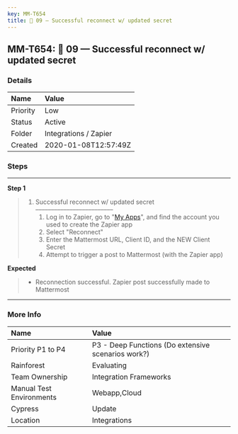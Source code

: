```yaml
---
key: MM-T654
title: 🔸 09 — Successful reconnect w/ updated secret
---
```


## MM-T654: 🔸 09 — Successful reconnect w/ updated secret

### Details

| Name     | Value                 |
| :------- | :-------------------- |
| Priority | Low                   |
| Status   | Active                |
| Folder   | Integrations / Zapier |
| Created  | 2020-01-08T12:57:49Z  |

### Steps

<hr/>

**Step 1**

> <article><ol><li>Successful reconnect w/ updated secret<br>–––––––––––––––––––––––––<ol><li>Log in to Zapier, go to "<a href="https://zapier.com/app/connections">My Apps</a>", and find the account you used to create the Zapier app</li><li>Select "Reconnect"</li><li>Enter the Mattermost URL, Client ID, and the NEW Client Secret</li><li>Attempt to trigger a post to Mattermost (with the Zapier app)</li></ol></li></ol></article>

**Expected**

> <article><ul><li>Reconnection successful. Zapier post successfully made to Mattermost</li></ul></article>

<hr/>

### More Info

| Name                     | Value                                              |
| :----------------------- | :------------------------------------------------- |
| Priority P1 to P4        | P3 - Deep Functions (Do extensive scenarios work?) |
| Rainforest               | Evaluating                                         |
| Team Ownership           | Integration Frameworks                             |
| Manual Test Environments | Webapp,Cloud                                       |
| Cypress                  | Update                                             |
| Location                 | Integrations                                       |

